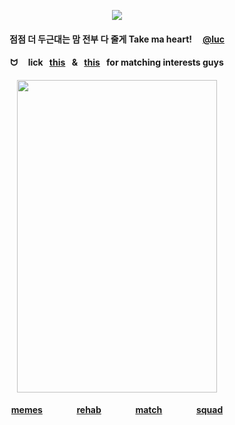 <div id="header" align="center">

![](https://komarev.com/ghpvc/?username=destroy-boys&style=plastic&color=000000&label=_Ptian_&base=1000)
<div id="header" align="center">

#### 점점 더 두근대는 맘 전부 다 줄게 Take ma heart! ⠀ [@luc](https://github.com/iarchmybacula)  
#### ᗢ ⠀ lick⠀[this](https://bato.si/u/2604966-shirayukis/info)⠀&⠀[this](https://rentry.co/leiri)⠀for matching interests guys

<div id="header" align="center">

<img src=https://i.postimg.cc/pVGFJZwB/Untitled97-20250831225537.jpg width="320" height="500">

#### [memes](https://github.com/destroy-boys) ⠀⠀⠀⠀⠀[rehab](https://github.com/pt-awards) ⠀⠀⠀⠀⠀[match](https://rentry.co/nwjns) ⠀⠀⠀⠀⠀[squad](https://github.com/polysquad)


